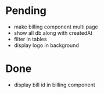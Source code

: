 # Pending
- make billing component multi page
- show all db along with createdAt 
- filter in tables
- display logo in background

# Done
- display bill id in billing component
